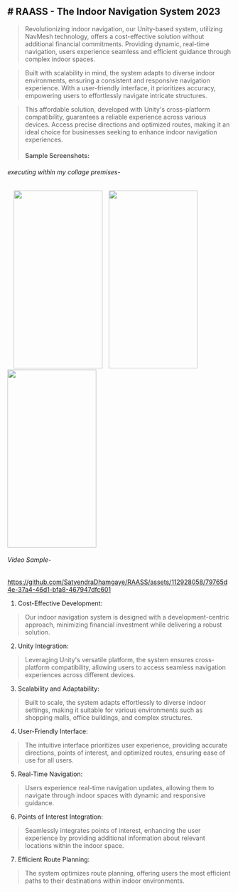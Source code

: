 ## # **RAASS - The Indoor Navigation System 2023**
> Revolutionizing indoor navigation, our Unity-based system, utilizing NavMesh technology, offers a cost-effective solution without additional financial commitments. Providing dynamic, real-time navigation, users experience seamless and efficient guidance through complex indoor spaces.

> Built with scalability in mind, the system adapts to diverse indoor environments, ensuring a consistent and responsive navigation experience. With a user-friendly interface, it prioritizes accuracy, empowering users to effortlessly navigate intricate structures.

> This affordable solution, developed with Unity's cross-platform compatibility, guarantees a reliable experience across various devices. Access precise directions and optimized routes, making it an ideal choice for businesses seeking to enhance indoor navigation experiences.
>
> #### Sample Screenshots:
###### executing within my collage premises-
&emsp;<img src="https://github.com/SatyendraDhamgaye/RAASS/assets/112928058/8020cc73-887a-4d96-a144-cc9bb00ac9e1" width="200" height="400">&emsp;<img src="https://github.com/SatyendraDhamgaye/RAASS/assets/112928058/3a7b8304-dc71-43df-9354-21ff0c538e03" width="200" height="400">&emsp;<img src="https://github.com/SatyendraDhamgaye/RAASS/assets/112928058/0ebce7b2-97c8-4e42-b4e0-7579b3a26a8e" width="200" height="400">

###### Video Sample-
https://github.com/SatyendraDhamgaye/RAASS/assets/112928058/79765d4e-37a4-46d1-bfa8-467947dfc601

1. Cost-Effective Development:
> Our indoor navigation system is designed with a development-centric approach, minimizing financial investment while delivering a robust solution.

2. Unity Integration:
> Leveraging Unity's versatile platform, the system ensures cross-platform compatibility, allowing users to access seamless navigation experiences across different devices.

3. Scalability and Adaptability:
> Built to scale, the system adapts effortlessly to diverse indoor settings, making it suitable for various environments such as shopping malls, office buildings, and complex structures.

4. User-Friendly Interface:
> The intuitive interface prioritizes user experience, providing accurate directions, points of interest, and optimized routes, ensuring ease of use for all users.

5. Real-Time Navigation:
> Users experience real-time navigation updates, allowing them to navigate through indoor spaces with dynamic and responsive guidance.

6. Points of Interest Integration:
> Seamlessly integrates points of interest, enhancing the user experience by providing additional information about relevant locations within the indoor space.

7. Efficient Route Planning:
> The system optimizes route planning, offering users the most efficient paths to their destinations within indoor environments.
